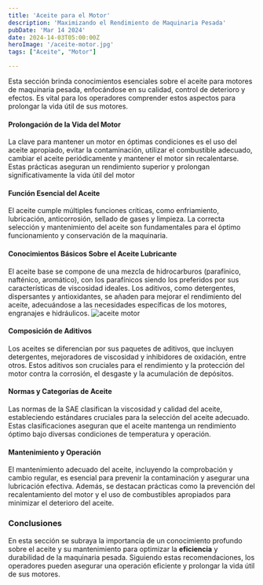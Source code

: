 ```yaml
---
title: 'Aceite para el Motor'
description: 'Maximizando el Rendimiento de Maquinaria Pesada'
pubDate: 'Mar 14 2024'
date: 2024-14-03T05:00:00Z
heroImage: '/aceite-motor.jpg'
tags: ["Aceite", "Motor"]

---
```


Esta sección brinda conocimientos esenciales sobre el aceite para motores de maquinaria pesada, enfocándose en su calidad, control de deterioro y efectos. Es vital para los operadores comprender estos aspectos para prolongar la vida útil de sus motores.

#### Prolongación de la Vida del Motor

La clave para mantener un motor en óptimas condiciones es el uso del aceite apropiado, evitar la contaminación, utilizar el combustible adecuado, cambiar el aceite periódicamente y mantener el motor sin recalentarse. Estas prácticas aseguran un rendimiento superior y prolongan significativamente la vida útil del motor

#### Función Esencial del Aceite

El aceite cumple múltiples funciones críticas, como enfriamiento, lubricación, anticorrosión, sellado de gases y limpieza. La correcta selección y mantenimiento del aceite son fundamentales para el óptimo funcionamiento y conservación de la maquinaria.

#### Conocimientos Básicos Sobre el Aceite Lubricante

El aceite base se compone de una mezcla de hidrocarburos (parafínico, nafténico, aromático), con los parafínicos siendo los preferidos por sus características de viscosidad ideales. Los aditivos, como detergentes, dispersantes y antioxidantes, se añaden para mejorar el rendimiento del aceite, adecuándose a las necesidades específicas de los motores, engranajes e hidráulicos.
![aceite motor](/aceite-motor-02.jpg)

#### Composición de Aditivos

Los aceites se diferencian por sus paquetes de aditivos, que incluyen detergentes, mejoradores de viscosidad y inhibidores de oxidación, entre otros. Estos aditivos son cruciales para el rendimiento y la protección del motor contra la corrosión, el desgaste y la acumulación de depósitos.

#### Normas y Categorías de Aceite

Las normas de la SAE clasifican la viscosidad y calidad del aceite, estableciendo estándares cruciales para la selección del aceite adecuado. Estas clasificaciones aseguran que el aceite mantenga un rendimiento óptimo bajo diversas condiciones de temperatura y operación.

#### Mantenimiento y Operación

El mantenimiento adecuado del aceite, incluyendo la comprobación y cambio regular, es esencial para prevenir la contaminación y asegurar una lubricación efectiva. Además, se destacan prácticas como la prevención del recalentamiento del motor y el uso de combustibles apropiados para minimizar el deterioro del aceite.

### Conclusiones

En esta sección se subraya la importancia de un conocimiento profundo sobre el aceite y su mantenimiento para optimizar la **eficiencia** y durabilidad de la maquinaria pesada. Siguiendo estas recomendaciones, los operadores pueden asegurar una operación eficiente y prolongar la vida útil de sus motores.